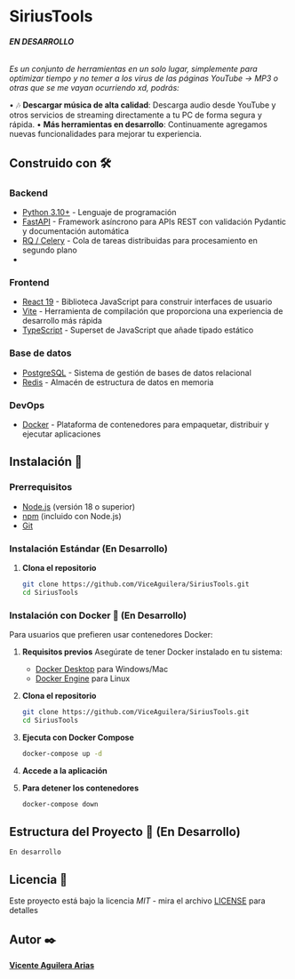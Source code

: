 # SiriusTools

###### **EN DESARROLLO**

_Es un conjunto de herramientas en un solo lugar, simplemente para optimizar tiempo y no temer a los virus de las páginas YouTube -> MP3 o otras que se me vayan ocurriendo xd, podrás:_

• 🎶 **Descargar música de alta calidad**: Descarga audio desde YouTube y otros servicios de streaming directamente a tu PC de forma segura y rápida.
• **Más herramientas en desarrollo**: Continuamente agregamos nuevas funcionalidades para mejorar tu experiencia.

## Construido con 🛠️

### Backend
- [Python 3.10+](https://www.python.org/) - Lenguaje de programación
- [FastAPI](https://fastapi.tiangolo.com/) - Framework asíncrono para APIs REST con validación Pydantic y documentación automática
- [RQ / Celery](https://docs.celeryq.dev/en/stable/getting-started/introduction.html) - Cola de tareas distribuidas para procesamiento en segundo plano
- 
### Frontend  
- [React 19](https://react.dev/) - Biblioteca JavaScript para construir interfaces de usuario
- [Vite](https://vitejs.dev/) - Herramienta de compilación que proporciona una experiencia de desarrollo más rápida
- [TypeScript](https://www.typescriptlang.org/) - Superset de JavaScript que añade tipado estático

### Base de datos
- [PostgreSQL](https://www.postgresql.org/) - Sistema de gestión de bases de datos relacional
- [Redis](https://redis.io/) - Almacén de estructura de datos en memoria

### DevOps
- [Docker](https://www.docker.com/) - Plataforma de contenedores para empaquetar, distribuir y ejecutar aplicaciones

## Instalación 🔧

### Prerrequisitos
- [Node.js](https://nodejs.org/) (versión 18 o superior)
- [npm](https://www.npmjs.com/) (incluido con Node.js)
- [Git](https://git-scm.com/)

### Instalación Estándar (En Desarrollo)

1. **Clona el repositorio**
   ```bash
   git clone https://github.com/ViceAguilera/SiriusTools.git
   cd SiriusTools
   ```

### Instalación con Docker 🐳 (En Desarrollo)

Para usuarios que prefieren usar contenedores Docker:

1. **Requisitos previos**
   Asegúrate de tener Docker instalado en tu sistema:
   - [Docker Desktop](https://www.docker.com/products/docker-desktop) para Windows/Mac
   - [Docker Engine](https://docs.docker.com/engine/install/) para Linux

2. **Clona el repositorio**
   ```bash
   git clone https://github.com/ViceAguilera/SiriusTools.git
   cd SiriusTools
   ```

3. **Ejecuta con Docker Compose**
   ```bash
   docker-compose up -d
   ```

4. **Accede a la aplicación**

5. **Para detener los contenedores**
   ```bash
   docker-compose down
   ```

## Estructura del Proyecto 📁 (En Desarrollo)

```
En desarrollo
```
## Licencia 📄

Este proyecto está bajo la licencia _MIT_ - mira el archivo [LICENSE](LICENSE) para detalles

## Autor ✒️
[**Vicente Aguilera Arias**](https://github.com/ViceAguilera)